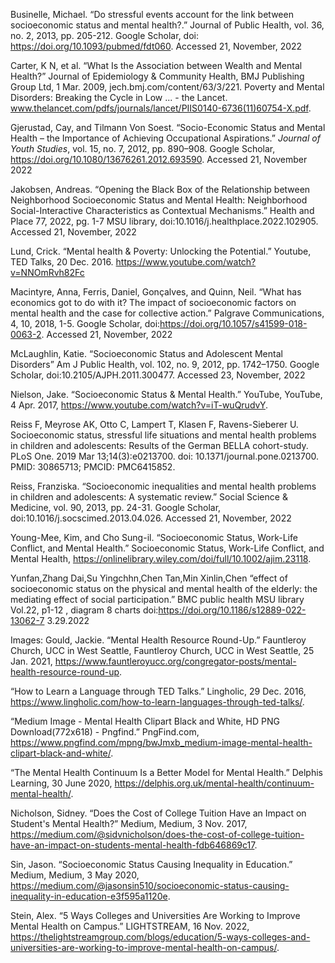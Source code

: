 
Businelle, Michael. “Do stressful events account for the link between socioeconomic status and mental health?.” Journal of Public Health, vol. 36, no. 2, 2013, pp. 205-212. Google Scholar, doi: https://doi.org/10.1093/pubmed/fdt060. Accessed 21, November, 2022 

Carter, K N, et al. “What Is the Association between Wealth and Mental Health?” Journal of Epidemiology & Community Health, BMJ Publishing Group Ltd, 1 Mar. 2009, jech.bmj.com/content/63/3/221. 
Poverty and Mental Disorders: Breaking the Cycle in Low ... - the Lancet. www.thelancet.com/pdfs/journals/lancet/PIIS0140-6736(11)60754-X.pdf.


Gjerustad, Cay, and Tilmann Von Soest. “Socio-Economic Status and Mental Health – the Importance of Achieving Occupational Aspirations.” <em>Journal of Youth Studies</em>, vol. 15, no. 7, 2012, pp. 890–908. Google Scholar, https://doi.org/10.1080/13676261.2012.693590. Accessed 21, November 2022 


Jakobsen, Andreas. “Opening the Black Box of the Relationship between Neighborhood Socioeconomic Status and Mental Health: Neighborhood Social-Interactive Characteristics as Contextual Mechanisms.” Health and Place 77, 2022, pg. 1-7 MSU library,  doi:10.1016/j.healthplace.2022.102905. Accessed 21, November, 2022


Lund, Crick. “Mental health & Poverty: Unlocking the Potential.” Youtube, TED Talks, 20 Dec. 2016. https://www.youtube.com/watch?v=NNOmRvh82Fc 


Macintyre, Anna, Ferris, Daniel, Gonçalves, and Quinn, Neil. “What has economics got to do with it? The impact of socioeconomic factors on mental health and the case for collective action.” Palgrave Communications, 4, 10, 2018, 1-5. Google Scholar, doi:https://doi.org/10.1057/s41599-018-0063-2. Accessed 21, November, 2022


McLaughlin, Katie. “Socioeconomic Status and Adolescent Mental Disorders” Am J Public Health, vol. 102, no. 9, 2012, pp. 1742–1750. Google Scholar, doi:10.2105/AJPH.2011.300477. Accessed 23, November, 2022   
 
   
Nielson, Jake. “Socioeconomic Status & Mental Health.” YouTube, YouTube, 4 Apr. 2017, https://www.youtube.com/watch?v=iT-wuQrudvY. 


Reiss F, Meyrose AK, Otto C, Lampert T, Klasen F, Ravens-Sieberer U. Socioeconomic status, stressful life situations and mental health problems in children and adolescents: Results of the German BELLA cohort-study. PLoS One. 2019 Mar 13;14(3):e0213700. doi: 10.1371/journal.pone.0213700. PMID: 30865713; PMCID: PMC6415852.
  
  
Reiss, Franziska. “Socioeconomic inequalities and mental health problems in children and adolescents: A systematic review.” Social Science & Medicine, vol. 90, 2013, pp. 24-31. Google Scholar, doi:10.1016/j.socscimed.2013.04.026. Accessed 21, November, 2022 


Young-Mee, Kim, and Cho Sung-il. “Socioeconomic Status, Work-Life Conflict, and Mental Health.” Socioeconomic Status, Work-Life Conflict, and Mental Health, https://onlinelibrary.wiley.com/doi/full/10.1002/ajim.23118.


Yunfan,Zhang Dai,Su Yingchhn,Chen Tan,Min Xinlin,Chen “effect of socioeconomic status on the physical and mental health of the elderly: the mediating effect of social participation.” BMC public health MSU library Vol.22, p1-12 , diagram 8 charts  doi:https://doi.org/10.1186/s12889-022-13062-7 3.29.2022


Images:
Gould, Jackie. “Mental Health Resource Round-Up.” Fauntleroy Church, UCC in West Seattle, Fauntleroy Church, UCC in West Seattle, 25 Jan. 2021, https://www.fauntleroyucc.org/congregator-posts/mental-health-resource-round-up.  


“How to Learn a Language through TED Talks.” Lingholic, 29 Dec. 2016, https://www.lingholic.com/how-to-learn-languages-through-ted-talks/. 


“Medium Image - Mental Health Clipart Black and White, HD PNG Download(772x618) - Pngfind.” PngFind.com, https://www.pngfind.com/mpng/bwJmxb_medium-image-mental-health-clipart-black-and-white/. 


“The Mental Health Continuum Is a Better Model for Mental Health.” Delphis Learning, 30 June 2020, https://delphis.org.uk/mental-health/continuum-mental-health/. 


Nicholson, Sidney. “Does the Cost of College Tuition Have an Impact on Student's Mental Health?” Medium, Medium, 3 Nov. 2017, https://medium.com/@sidvnicholson/does-the-cost-of-college-tuition-have-an-impact-on-students-mental-health-fdb646869c17. 


Sin, Jason. “Socioeconomic Status Causing Inequality in Education.” Medium, Medium, 3 May 2020, https://medium.com/@jasonsin510/socioeconomic-status-causing-inequality-in-education-e3f595a1120e.  


Stein, Alex. “5 Ways Colleges and Universities Are Working to Improve Mental Health on Campus.” LIGHTSTREAM, 16 Nov. 2022, https://thelightstreamgroup.com/blogs/education/5-ways-colleges-and-universities-are-working-to-improve-mental-health-on-campus/. 
